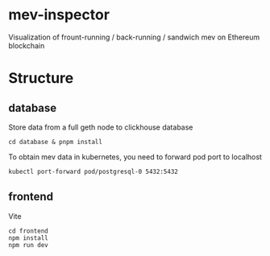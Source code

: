 # mev-inspector
Visualization of frount-running / back-running / sandwich mev on Ethereum blockchain


# Structure
## database
Store data from a full geth node to clickhouse database
```shell
cd database & pnpm install
```
To obtain mev data in kubernetes, you need to forward pod port to localhost
```bash
kubectl port-forward pod/postgresql-0 5432:5432
```

## frontend
Vite
```shell
cd frontend
npm install
npm run dev
```